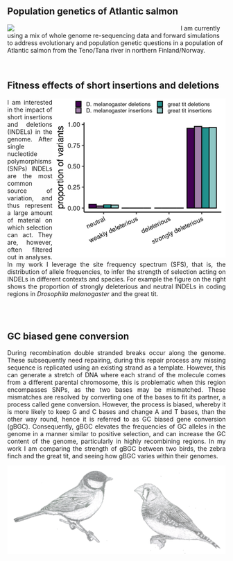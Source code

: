 ## Population genetics of Atlantic salmon

<img align="left" src="salmon" width=400>

I am currently using a mix of whole genome re-sequencing data and forward simulations to address evolutionary and 
population genetic questions in a population of Atlantic salmon from the Teno/Tana river in northern Finland/Norway.

<br/>

## Fitness effects of short insertions and deletions

<img align="right" src="dfe_plot.png" width=400 height=367>

<div style="text-align: justify"> 
I am interested in the impact of short insertions and deletions (INDELs) in the genome. 
After single nucleotide polymorphisms (SNPs) INDELs are the most common source of variation, and thus represent a 
large amount of material on which selection can act. They are, however, often filtered out in analyses. 
In my work I leverage the site frequency spectrum (SFS), that is, the distribution of allele frequencies, to infer the 
strength of selection acting on INDELs in different contexts and species. For example 
the figure on the right shows the proportion of strongly deleterious and neutral INDELs in coding regions in 
<i>Drosophila melanogaster</i> and the great tit.
</div>

<br/><br/>

## GC biased gene conversion

<div style="text-align: justify"> 
During recombination double stranded breaks occur along the genome. These subsequently need repairing, during this repair
process any missing sequence is replicated using an existing strand as a template. However, this can generate a stretch
of DNA where each strand of the molecule comes from a different parental chromosome, this is problematic when this 
region encompasses SNPs, as the two bases may be mismatched. These mismatches are resolved by converting one of the bases
to fit its partner, a process called gene conversion. However, the process is biased, whereby it is more likely to keep
G and C bases and change A and T bases, than the other way round, hence it is referred to as GC biased gene conversion 
(gBGC). Consequently, gBGC elevates the frequencies of GC alleles in the genome in a manner similar to positive selection,
and can increase the GC content of the genome, particularly in highly recombining regions. In my work I am comparing 
the strength of gBGC between two birds, the zebra finch and the great tit, and seeing how gBGC varies within their genomes.
</div>

![](gt_zf_sketch.png)